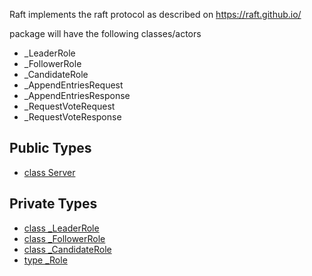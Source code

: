 Raft implements the raft protocol as described on https://raft.github.io/

package will have the following classes/actors

- _LeaderRole
- _FollowerRole
- _CandidateRole
- _AppendEntriesRequest
- _AppendEntriesResponse
- _RequestVoteRequest
- _RequestVoteResponse



## Public Types

* [class Server](raft-Server.md)


## Private Types

* [class _LeaderRole](raft-_LeaderRole.md)
* [class _FollowerRole](raft-_FollowerRole.md)
* [class _CandidateRole](raft-_CandidateRole.md)
* [type _Role](raft-_Role.md)

